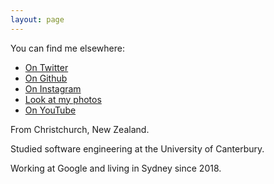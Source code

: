 ```yaml
---
layout: page
---
```


You can find me elsewhere:

- [On Twitter](https://twitter.com/willhbr)
- [On Github](https://github.com/willhbr)
- [On Instagram](https://instagram.com/willhbr)
- [Look at my photos](https://pics.willhbr.net/)
- [On YouTube](https://www.youtube.com/c/WillRichardson13/videos)

From Christchurch, New Zealand.

Studied software engineering at the University of Canterbury.

Working at Google and living in Sydney since 2018.
